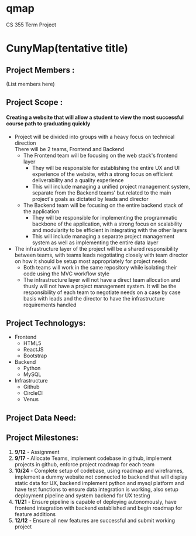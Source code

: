 # **qmap**
CS 355 Term Project

# **CunyMap**(tentative title)
## **Project Members :**
(List members here)

## **Project Scope :**
#### Creating a website that will allow a student to view the most successful course path to graduating quickly
- Project will be divided into groups with a heavy focus on technical direction<br>
There will be 2 teams, Frontend and Backend
    - The Frontend team will be focusing on the web stack's frontend layer
        - They will be responsible for establishing the entire UX and UI experience of the website, with a strong focus on efficient deliverability and a quality experience
        - This will include managing a unified project management system, separate from the Backend teams' but related to the main project's goals as dictated by leads and director
    - The Backend team will be focusing on the entire backend stack of the application
        - They will be responsible for implementing the programmatic backbone of the application, with a strong focus on scalability and modularity to be efficient in integrating with the other layers
        - This will include managing a separate project management system as well as implementing the entire data layer
- The infrastructure layer of the project will be a shared responsibility between teams, with teams leads negotiating closely with team director on how it should be setup most appropriately for project needs
    - Both teams will work in the same repository while isolating their code using the MVC workflow style
    - The infrastructure layer will not have a direct team allocation and thusly will not have a project management system. It will be the responsibility of each team to negotiate needs on a case by case basis with leads and the director to have the infrastructure requirements handled


## **Project Technologys:**
- Frontend
    - HTML5
    - ReactJS
    - Bootstrap
- Backend
    - Python
    - MySQL
- Infrastructure
    - Github
    - CircleCI
    - Venus

## **Project Data Need:**

## **Project Milestones:**
1. **9/12** - Assignment
2. **9/17** - Allocate Teams, implement codebase in github, implement projects in github, enforce project roadmap for each team
3. **10/24** - Complete setup of codebase, using roadmap and wireframes, implement a dummy website not connected to backend that will display static data for UX, backend implement python and mysql platform and have test functions to ensure data integration is working, also setup deployment pipeline and system backend for UX testing
4. **11/21** - Ensure pipeline is capable of deploying autonomously, have frontend integration with backend established and begin roadmap for feature additions
5. **12/12** - Ensure all new features are successful and submit working project

